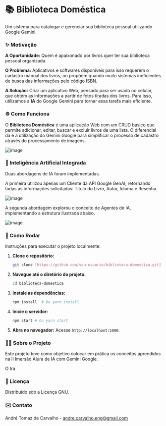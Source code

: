 # 📚 Biblioteca Doméstica

Um sistema para catalogar e gerenciar sua biblioteca pessoal utilizando Google Gemini.

### ✨ Motivação

**A Oportunidade:** Quem é apaixonado por livros quer ter sua biblioteca pessoal organizada.

**O Problema:** Aplicativos e softwares disponíveis para isso requerem o cadastro manual dos livros, ou propõem quando muito sistemas ineficientes de busca das informações pelo código ISBN.

**A Solução:** Criar um aplicativo Web, pensado para ser usado no celular, que obtém as informações a partir de fotos tiradas dos livros.  Para isso, utilizamos a **IA** do Google Gemini para tornar essa tarefa mais eficiente.

### ⚙️ Como Funciona

O **Biblioteca Doméstica** é uma aplicação Web com um CRUD básico que permite adicionar, editar, buscar e excluir livros de uma lista.
O diferencial da é a utilização do Gemini Google para simplificar o processo de cadastro através do processamento de imagens.


![image](https://github.com/user-attachments/assets/3b08f460-ae6a-4f9d-9bf5-f07cd2a36400)


### 🤖 Inteligência Artificial Integrada

Duas abordagens de IA foram implementadas. 

A primeira utilizou apenas um Cliente da API Google GenAI, retornando todas as informações solicitadas: Título do Livro, Autor, Idioma e Resenha.

![image](https://github.com/user-attachments/assets/b3de9912-39b6-47a9-b6b6-ee04a411cd02)


A segunda abordagem explorou o conceito de Agentes de IA, implementando a estrutura ilustrada abaixo.

![image](https://github.com/user-attachments/assets/49902804-4721-4b7e-8552-eb24a53e542d)


### 🚀 Como Rodar

Instruções para executar o projeto localmente:

1.  **Clone o repositório:**

    ```bash
    git clone [https://github.com/seu-usuario/biblioteca-domestica.git](https://github.com/seu-usuario/biblioteca-domestica.git)
    ```

2.  **Navegue até o diretório do projeto:**

    ```bash
    cd biblioteca-domestica
    ```

3.  **Instale as dependências:**

    ```bash
    npm install  # Ou yarn install
    ```
5.  **Inicie o servidor:**

    ```bash
    npm start # Ou yarn start
    ```

6.  **Abra no navegador:** Acesse `http://localhost:5000`.

   

### 👷‍♂️ Sobre o Projeto

Este projeto teve como objetivo colocar em prática os conceitos aprendidos na II Imersão Alura de IA com Gemini Google.

O tra


### 📄 Licença

Distribuído sob a Licença GNU.

### ✉️ Contato

André Tomaz de Carvalho - [andre.carvalho.eng@gmail.com](andre.carvalho.eng@gmail.com)

